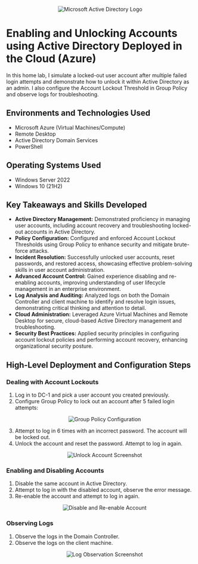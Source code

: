 <p align="center">
  <img src="https://i.imgur.com/pU5A58S.png" alt="Microsoft Active Directory Logo"/>
</p>

<h1>Enabling and Unlocking Accounts using Active Directory Deployed in the Cloud (Azure)</h1>
In this home lab, I simulate a locked-out user account after multiple failed login attempts and demonstrate how to unlock it within Active Directory as an admin. I also configure the Account Lockout Threshold in Group Policy and observe logs for troubleshooting.

<h2>Environments and Technologies Used</h2>
<ul>
  <li>Microsoft Azure (Virtual Machines/Compute)</li>
  <li>Remote Desktop</li>
  <li>Active Directory Domain Services</li>
  <li>PowerShell</li>
</ul>

<h2>Operating Systems Used</h2>
<ul>
  <li>Windows Server 2022</li>
  <li>Windows 10 (21H2)</li>
</ul>

<h2>Key Takeaways and Skills Developed</h2>
<ul>
  <li><strong>Active Directory Management:</strong> Demonstrated proficiency in managing user accounts, including account recovery and troubleshooting locked-out accounts in Active Directory.</li>
  <li><strong>Policy Configuration:</strong> Configured and enforced Account Lockout Thresholds using Group Policy to enhance security and mitigate brute-force attacks.</li>
  <li><strong>Incident Resolution:</strong> Successfully unlocked user accounts, reset passwords, and restored access, showcasing effective problem-solving skills in user account administration.</li>
  <li><strong>Advanced Account Control:</strong> Gained experience disabling and re-enabling accounts, improving understanding of user lifecycle management in an enterprise environment.</li>
  <li><strong>Log Analysis and Auditing:</strong> Analyzed logs on both the Domain Controller and client machine to identify and resolve login issues, demonstrating critical thinking and attention to detail.</li>
  <li><strong>Cloud Administration:</strong> Leveraged Azure Virtual Machines and Remote Desktop for secure, cloud-based Active Directory management and troubleshooting.</li>
  <li><strong>Security Best Practices:</strong> Applied security principles in configuring account lockout policies and performing account recovery, enhancing organizational security posture.</li>
</ul>

<h2>High-Level Deployment and Configuration Steps</h2>

<h3>Dealing with Account Lockouts</h3>
<ol>
  <li>Log in to DC-1 and pick a user account you created previously.</li>

  <li>Configure Group Policy to lock out an account after 5 failed login attempts:</li>
  <p align="center">
    <img src="https://github.com/user-attachments/assets/f77227a0-5f02-4711-907f-911a9937ecc4" alt="Group Policy Configuration"/>
  </p>

  <li>Attempt to log in 6 times with an incorrect password. The account will be locked out.</li>

  <li>Unlock the account and reset the password. Attempt to log in again.</li>
  <p align="center">
    <img src="https://github.com/user-attachments/assets/31034cff-fd89-4bdc-b5b7-19204a748e60" alt="Unlock Account Screenshot"/>
  </p>
</ol>

<h3>Enabling and Disabling Accounts</h3>
<ol>
  <li>Disable the same account in Active Directory.</li>
  <li>Attempt to log in with the disabled account, observe the error message.</li>
  <li>Re-enable the account and attempt to log in again.</li>
  <p align="center">
    <img src="https://github.com/user-attachments/assets/d22ca58e-e019-4199-8de8-6a279f01b94e" alt="Disable and Re-enable Account"/>
  </p>
</ol>

<h3>Observing Logs</h3>
<ol>
  <li>Observe the logs in the Domain Controller.</li>
  <li>Observe the logs on the client machine.</li>
  <p align="center">
    <img src="https://github.com/user-attachments/assets/12f9f634-8afd-439f-9b83-d34dca61dda4" alt="Log Observation Screenshot"/>
  </p>
</ol>



